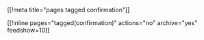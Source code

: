 [[!meta title="pages tagged confirmation"]]

[[!inline pages="tagged(confirmation)" actions="no" archive="yes"
feedshow=10]]
